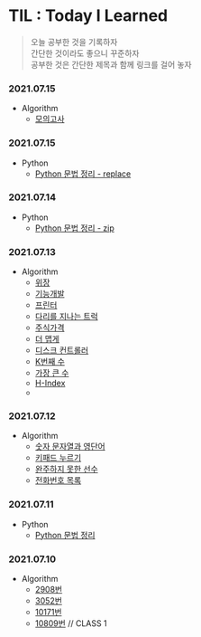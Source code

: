 # TIL : Today I Learned

> 오늘 공부한 것을 기록하자<br>
> 간단한 것이라도 좋으니 꾸준하자<br>
> 공부한 것은 간단한 제목과 함께 링크를 걸어 놓자<br>

### 2021.07.15
- Algorithm
  - [모의고사](../hioos11/Algorithm/programmers/모의고사.py)


### 2021.07.15
- Python
  - [Python 문법 정리 - replace](https://github.com/hioos11/Algorithm)


### 2021.07.14
- Python
  - [Python 문법 정리 - zip](https://github.com/hioos11/Algorithm)

### 2021.07.13
- Algorithm
  - [위장](https://github.com/hioos11/Algorithm/blob/main/programmers/%EC%9C%84%EC%9E%A5.py)
  - [기능개발](https://github.com/hioos11/Algorithm/blob/main/programmers/%EA%B8%B0%EB%8A%A5%EA%B0%9C%EB%B0%9C.py)
  - [프린터](https://github.com/hioos11/Algorithm/blob/main/programmers/%ED%94%84%EB%A6%B0%ED%84%B0.py)
  - [다리를 지나는 트럭](https://github.com/hioos11/Algorithm/blob/main/programmers/%EB%8B%A4%EB%A6%AC%EB%A5%BC%20%EC%A7%80%EB%82%98%EB%8A%94%20%ED%8A%B8%EB%9F%AD.py)
  - [주식가격](https://github.com/hioos11/Algorithm/blob/main/programmers/%EC%A3%BC%EC%8B%9D%EA%B0%80%EA%B2%A9.py)
  - [더 맵게](https://github.com/hioos11/Algorithm/blob/main/programmers/%EB%8D%94%20%EB%A7%B5%EA%B2%8C.py)
  - [디스크 컨트롤러](https://github.com/hioos11/Algorithm/blob/main/programmers/%EB%94%94%EC%8A%A4%ED%81%AC%20%EC%BB%A8%ED%8A%B8%EB%A1%A4%EB%9F%AC.py)
  - [K번째 수](https://github.com/hioos11/Algorithm/blob/main/programmers/K%EB%B2%88%EC%A7%B8%EC%88%98.py)
  - [가장 큰 수](https://github.com/hioos11/Algorithm/blob/main/programmers/%EA%B0%80%EC%9E%A5%20%ED%81%B0%20%EC%88%98.py)
  - [H-Index](https://github.com/hioos11/Algorithm/blob/main/programmers/H-Index.py)
  - 

### 2021.07.12
- Algorithm
  - [숫자 문자열과 영단어](https://github.com/hioos11/Algorithm/blob/main/programmers/%EC%88%AB%EC%9E%90%20%EB%AC%B8%EC%9E%90%EC%97%B4%EA%B3%BC%20%EC%98%81%EB%8B%A8%EC%96%B4.py)
  - [키패드 누르기](https://github.com/hioos11/Algorithm/blob/main/programmers/%ED%82%A4%ED%8C%A8%EB%93%9C%20%EB%88%84%EB%A5%B4%EA%B8%B0.py)
  - [완주하지 못한 선수](https://github.com/hioos11/Algorithm/blob/main/programmers/%EC%99%84%EC%A3%BC%ED%95%98%EC%A7%80%20%EB%AA%BB%ED%95%9C%20%EC%84%A0%EC%88%98.py)
  - [전화번호 목록](https://github.com/hioos11/Algorithm/blob/main/programmers/%EC%A0%84%ED%99%94%EB%B2%88%ED%98%B8%20%EB%AA%A9%EB%A1%9D.py)

### 2021.07.11
- Python
  - [Python 문법 정리](https://github.com/hioos11/Algorithm/blob/main/README.md)

### 2021.07.10
- Algorithm
  - [2908번](https://github.com/hioos11/Algorithm/blob/main/baekjoon/2908%EB%B2%88.py)
  - [3052번](https://github.com/hioos11/Algorithm/blob/main/baekjoon/3052%EB%B2%88.py)
  - [10171번](https://github.com/hioos11/Algorithm/blob/main/baekjoon/10171%EB%B2%88.py)
  - [10809번](https://github.com/hioos11/Algorithm/blob/main/baekjoon/10809%EB%B2%88.py) // CLASS 1

